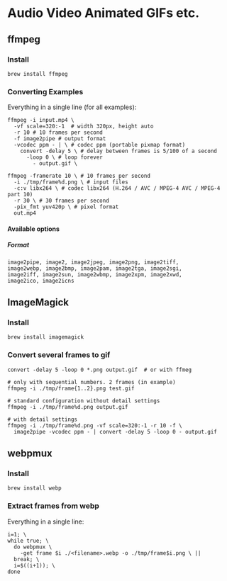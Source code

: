 # Audio Video Animated GIFs etc.

## ffmpeg

### Install

```shell
brew install ffmpeg
```

### Converting Examples

Everything in a single line (for all examples):

```shell
ffmpeg -i input.mp4 \
  -vf scale=320:-1  # width 320px, height auto
  -r 10 # 10 frames per second
  -f image2pipe # output format
  -vcodec ppm - | \ # codec ppm (portable pixmap format)
    convert -delay 5 \ # delay between frames is 5/100 of a second
      -loop 0 \ # loop forever
        - output.gif \
```

```shell
ffmpeg -framerate 10 \ # 10 frames per second
  -i ./tmp/frame%d.png \ # input files
  -c:v libx264 \ # codec libx264 (H.264 / AVC / MPEG-4 AVC / MPEG-4 part 10)
  -r 30 \ # 30 frames per second
  -pix_fmt yuv420p \ # pixel format
  out.mp4
```

#### Available options

##### Format

```plaintext
image2pipe, image2, image2jpeg, image2png, image2tiff,
image2webp, image2bmp, image2pam, image2tga, image2sgi,
image2iff, image2sun, image2wbmp, image2xpm, image2xwd,
image2ico, image2icns
```

## ImageMagick

### Install

```shell
brew install imagemagick
```

### Convert several frames to gif

```shell
convert -delay 5 -loop 0 *.png output.gif  # or with ffmeg

# only with sequential numbers. 2 frames (in example)
ffmpeg -i ./tmp/frame{1..2}.png test.gif

# standard configuration without detail settings
ffmpeg -i ./tmp/frame%d.png output.gif

# with detail settings
ffmpeg -i ./tmp/frame%d.png -vf scale=320:-1 -r 10 -f \
  image2pipe -vcodec ppm - | convert -delay 5 -loop 0 - output.gif
```

## webpmux

### Install

```shell
brew install webp
```

### Extract frames from webp

Everything in a single line:

```shell
i=1; \
while true; \
  do webpmux \
    -get frame $i ./<filename>.webp -o ./tmp/frame$i.png \ ||
  break; \
  i=$((i+1)); \
done
```
